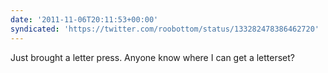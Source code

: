 ```yaml
---
date: '2011-11-06T20:11:53+00:00'
syndicated: 'https://twitter.com/roobottom/status/133282478386462720'
---
```

Just brought a letter press. Anyone know where I can get a letterset?
